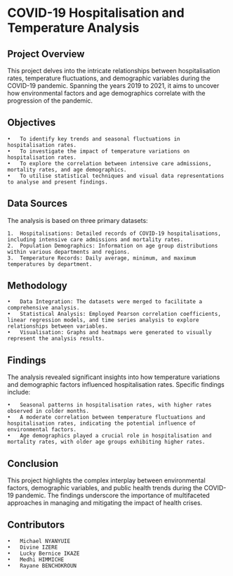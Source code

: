 # COVID-19 Hospitalisation and Temperature Analysis

## Project Overview

This project delves into the intricate relationships between hospitalisation rates, temperature fluctuations, and demographic variables during the COVID-19 pandemic. Spanning the years 2019 to 2021, it aims to uncover how environmental factors and age demographics correlate with the progression of the pandemic.

## Objectives

	•	To identify key trends and seasonal fluctuations in hospitalisation rates.
	•	To investigate the impact of temperature variations on hospitalisation rates.
	•	To explore the correlation between intensive care admissions, mortality rates, and age demographics.
	•	To utilise statistical techniques and visual data representations to analyse and present findings.

## Data Sources

The analysis is based on three primary datasets:

	1.	Hospitalisations: Detailed records of COVID-19 hospitalisations, including intensive care admissions and mortality rates.
	2.	Population Demographics: Information on age group distributions within various departments and regions.
	3.	Temperature Records: Daily average, minimum, and maximum temperatures by department.

## Methodology

	•	Data Integration: The datasets were merged to facilitate a comprehensive analysis.
	•	Statistical Analysis: Employed Pearson correlation coefficients, linear regression models, and time series analysis to explore relationships between variables.
	•	Visualisation: Graphs and heatmaps were generated to visually represent the analysis results.

## Findings

The analysis revealed significant insights into how temperature variations and demographic factors influenced hospitalisation rates. Specific findings include:

	•	Seasonal patterns in hospitalisation rates, with higher rates observed in colder months.
	•	A moderate correlation between temperature fluctuations and hospitalisation rates, indicating the potential influence of environmental factors.
	•	Age demographics played a crucial role in hospitalisation and mortality rates, with older age groups exhibiting higher rates.

## Conclusion

This project highlights the complex interplay between environmental factors, demographic variables, and public health trends during the COVID-19 pandemic. The findings underscore the importance of multifaceted approaches in managing and mitigating the impact of health crises.

## Contributors

	•	Michael NYANYUIE
	•	Divine IZERE
	•	Lucky Bernice IKAZE
	•	Medhi HIMMICHE
	•	Rayane BENCHOKROUN
